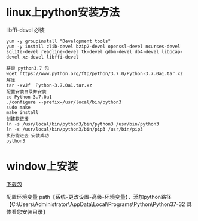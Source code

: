 # linux上python安装方法

libffi-devel 必装

```
yum -y groupinstall "Development tools"
yum -y install zlib-devel bzip2-devel openssl-devel ncurses-devel sqlite-devel readline-devel tk-devel gdbm-devel db4-devel libpcap-devel xz-devel libffi-devel

获取 python3.7 包
wget https://www.python.org/ftp/python/3.7.0/Python-3.7.0a1.tar.xz
解压
tar -xvJf  Python-3.7.0a1.tar.xz
配置安装目录并安装
cd Python-3.7.0a1
./configure --prefix=/usr/local/bin/python3
sudo make
make install
创建软链接
ln -s /usr/local/bin/python3/bin/python3 /usr/bin/python3
ln -s /usr/local/bin/python3/bin/pip3 /usr/bin/pip3
执行能进去 安装成功
python3
```

# **window上安装**

[下载包](https://www.python.org/ftp/python/3.7.0/python-3.7.0.exe)

配置环境变量 path【系统-更改设置-高级-环境变量】，添加python路径 【C:\Users\Administrator\AppData\Local\Programs\Python\Python37-32  具体看您安装目录】

